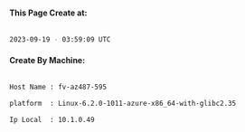 
   
#### This Page Create at:

```bash

2023-09-19 - 03:59:09 UTC

```

#### Create By Machine:

```bash

Host Name : fv-az487-595

platform  : Linux-6.2.0-1011-azure-x86_64-with-glibc2.35

Ip Local  : 10.1.0.49

```

